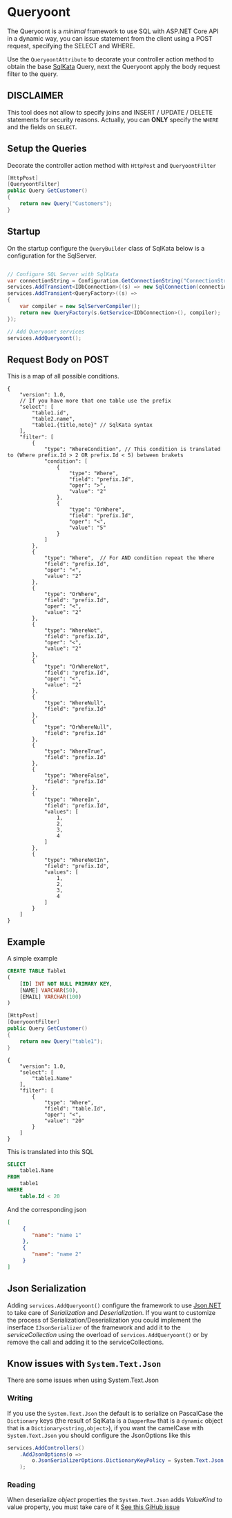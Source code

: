 # Queryoont

The Queryoont is a _minimal_ framework to use SQL with ASP.NET Core API in a dynamic way, you can issue statement from the client using a POST request, specifying the SELECT and WHERE.

Use the `QueryoontAttribute` to decorate your controller action method to obtain the base [SqlKata](https://sqlkata.com/) Query, next the Queryoont apply the body request filter to the query.

## DISCLAIMER

This tool does not allow to specify joins and INSERT / UPDATE / DELETE statements for security reasons.
Actually, you can **ONLY** specify the `WHERE` and the fields on `SELECT`.

## Setup the Queries

Decorate the controller action method with `HttpPost` and  `QueryoontFilter`

``` csharp
[HttpPost]
[QueryoontFilter]
public Query GetCustomer()
{
    return new Query("Customers");
}
```

## Startup

On the startup configure the `QueryBuilder` class of SqlKata below is a configuration for the SqlServer.

``` csharp

// Configure SQL Server with SqlKata
var connectionString = Configuration.GetConnectionString("ConnectionStringName");
services.AddTransient<IDbConnection>((s) => new SqlConnection(connectionString));
services.AddTransient<QueryFactory>((s) =>
{
    var compiler = new SqlServerCompiler();
    return new QueryFactory(s.GetService<IDbConnection>(), compiler);
});

// Add Queryoont services
services.AddQueryoont();

```

## Request Body on POST

This is a map of all possible conditions.

``` jsonc
{
    "version": 1.0,
    // If you have more that one table use the prefix
    "select": [
        "table1.id",
        "table2.name",
        "table1.{title,note}" // SqlKata syntax
    ],
    "filter": [
        {
            "type": "WhereCondition", // This condition is translated to (Where prefix.Id > 2 OR prefix.Id < 5) between brakets
            "condition": [
                {
                    "type": "Where",
                    "field": "prefix.Id",
                    "oper": ">",
                    "value": "2"
                },
                {
                    "type": "OrWhere",
                    "field": "prefix.Id",
                    "oper": "<",
                    "value": "5"
                }
            ]
        },
        {
            "type": "Where",  // For AND condition repeat the Where
            "field": "prefix.Id",
            "oper": "<",
            "value": "2"
        },
        {
            "type": "OrWhere",
            "field": "prefix.Id",
            "oper": "<",
            "value": "2"
        },
        {
            "type": "WhereNot",
            "field": "prefix.Id",
            "oper": "<",
            "value": "2"
        },
        {
            "type": "OrWhereNot",
            "field": "prefix.Id",
            "oper": "<",
            "value": "2"
        },
        {
            "type": "WhereNull",
            "field": "prefix.Id"
        },
        {
            "type": "OrWhereNull",
            "field": "prefix.Id"
        },
        {
            "type": "WhereTrue",
            "field": "prefix.Id"
        },
        {
            "type": "WhereFalse",
            "field": "prefix.Id"
        },
        {
            "type": "WhereIn",
            "field": "prefix.Id",
            "values": [
                1,
                2,
                3,
                4
            ]
        },
        {
            "type": "WhereNotIn",
            "field": "prefix.Id",
            "values": [
                1,
                2,
                3,
                4
            ]
        }
    ]
}
```

## Example

A simple example

``` sql
CREATE TABLE Table1
(
    [ID] INT NOT NULL PRIMARY KEY,
    [NAME] VARCHAR(50),
    [EMAIL] VARCHAR(100)
)
```

``` csharp
[HttpPost]
[QueryoontFilter]
public Query GetCustomer()
{
    return new Query("table1");
}
```

``` jsonc
{
    "version": 1.0,
    "select": [
        "table1.Name"
    ],
    "filter": [
        {
            "type": "Where",  
            "field": "table.Id",
            "oper": "<",
            "value": "20"
        }
    ]
}
```

This is translated into this SQL

``` SQL
SELECT 
    table1.Name
FROM
    table1
WHERE 
    table.Id < 20
```

And the corresponding json

``` json
[
     {
        "name": "name 1"
     },
     {
        "name": "name 2"
     }
]
```

## Json Serialization

Adding `services.AddQueryoont()` configure the framework to use [Json.NET](https://www.newtonsoft.com/json) to take care of _Serialization_ and _Deserialization_. If you want to customize the process of Serialization/Deserialization you could implement the inserface `IJsonSerializer` of the framework and add it to the _serviceCollection_ using the overload of `services.AddQueryoont()` or by remove the call and adding it to the serviceCollections.

## Know issues with `System.Text.Json`

There are some issues when using System.Text.Json

### Writing

If you use the `System.Text.Json` the default is to serialize on PascalCase the `Dictionary` keys (the result of SqlKata is a `DapperRow` that is a `dynamic` object that is a `Dictionary<string,object>`), if you want the camelCase with `System.Text.Json` you should configure the JsonOptions like this

``` csharp
services.AddControllers()
    .AddJsonOptions(o =>
        o.JsonSerializerOptions.DictionaryKeyPolicy = System.Text.Json.JsonNamingPolicy.CamelCase
    );
```

### Reading

When deserialize _object_ properties the `System.Text.Json` adds _ValueKind_ to value property, you must take care of it [See this GiHub issue](https://github.com/dotnet/runtime/issues/31408)
